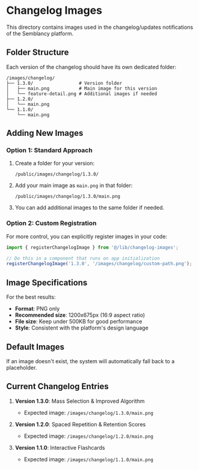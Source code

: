 # Changelog Images

This directory contains images used in the changelog/updates notifications of the Semblancy platform.

## Folder Structure

Each version of the changelog should have its own dedicated folder:

```
/images/changelog/
├── 1.3.0/                 # Version folder
│   ├── main.png           # Main image for this version
│   └── feature-detail.png # Additional images if needed
├── 1.2.0/
│   └── main.png
└── 1.1.0/
    └── main.png
```

## Adding New Images

### Option 1: Standard Approach

1. Create a folder for your version:
   ```
   /public/images/changelog/1.3.0/
   ```

2. Add your main image as `main.png` in that folder:
   ```
   /public/images/changelog/1.3.0/main.png
   ```

3. You can add additional images to the same folder if needed.

### Option 2: Custom Registration

For more control, you can explicitly register images in your code:

```typescript
import { registerChangelogImage } from '@/lib/changelog-images';

// Do this in a component that runs on app initialization
registerChangelogImage('1.3.0', '/images/changelog/custom-path.png');
```

## Image Specifications

For the best results:

- **Format**: PNG only
- **Recommended size**: 1200x675px (16:9 aspect ratio)
- **File size**: Keep under 500KB for good performance
- **Style**: Consistent with the platform's design language

## Default Images

If an image doesn't exist, the system will automatically fall back to a placeholder.

## Current Changelog Entries

1. **Version 1.3.0**: Mass Selection & Improved Algorithm
   - Expected image: `/images/changelog/1.3.0/main.png`

2. **Version 1.2.0**: Spaced Repetition & Retention Scores
   - Expected image: `/images/changelog/1.2.0/main.png`

3. **Version 1.1.0**: Interactive Flashcards
   - Expected image: `/images/changelog/1.1.0/main.png` 
